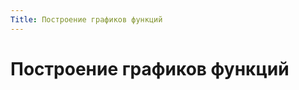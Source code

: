 ```yaml
---
Title: Построение графиков функций
---
```



Построение графиков функций
===========================
